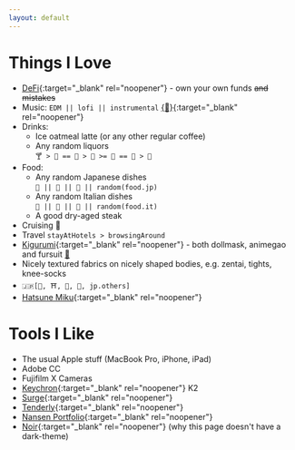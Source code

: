 ```yaml
---
layout: default
---
```


# Things I Love

- [DeFi](https://en.wikipedia.org/wiki/Decentralized_finance){:target="_blank" rel="noopener"} - own your own funds ~~and mistakes~~
- Music: `EDM || lofi || instrumental` [{📝}](https://twitter.com/search?q=(%23AppleMusic)%20(from%3ABeriru_Chan)%20filter%3Alinks%20-filter%3Areplies&src=typed_query&f=live){:target="_blank" rel="noopener"}
- Drinks:
	- Ice oatmeal latte (or any other regular coffee)
	- Any random liquors \
`🍸 > 🥂 == 🍾 > 🍷 >= 🥃 == 🍹 > 🍻`
- Food:
	- Any random Japanese dishes \
`🍜 || 🍣 || 🍤 || random(food.jp)`
	- Any random Italian dishes \
`🍝 || 🍕 || 🥗 || random(food.it)`
	- A good dry-aged steak
- Cruising 🚢
- Travel `stayAtHotels > browsingAround`
- [Kigurumi](https://en.wikipedia.org/wiki/Animegao_kigurumi){:target="_blank" rel="noopener"} - both dollmask, animegao and fursuit [📝](kig-list/)
- Nicely textured fabrics <span class="hidden-text">on nicely shaped bodies, e.g. zentai, tights, knee-socks</span>
- `🇯🇵[🍱, ⛩️, 🗻, 👘, jp.others]`
- [Hatsune Miku](https://en.wikipedia.org/wiki/Hatsune_Miku){:target="_blank" rel="noopener"}

# Tools I Like

- The usual Apple stuff (MacBook Pro, iPhone, iPad)
- Adobe CC
- Fujifilm X Cameras
- [Keychron](https://www.keychron.com/){:target="_blank" rel="noopener"} K2
- [Surge](https://nssurge.com){:target="_blank" rel="noopener"}
- [Tenderly](https://tenderly.co){:target="_blank" rel="noopener"}
- [Nansen Portfolio](https://portfolio.nansen.ai/){:target="_blank" rel="noopener"}
- [Noir](https://getnoir.app){:target="_blank" rel="noopener"} (why this page doesn't have a dark-theme)